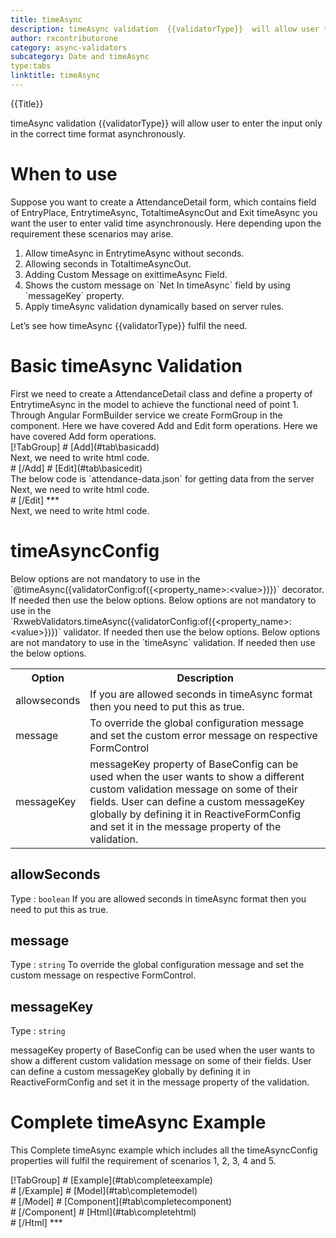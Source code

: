 ```yaml
---
title: timeAsync 
description: timeAsync validation  {{validatorType}}  will allow user to enter the input only in the correct timeAsync format.
author: rxcontributorone
category: async-validators
subcategory: Date and timeAsync
type:tabs
linktitle: timeAsync
---
```


<div class="title-bar top_title"><p>{{Title}}</p></div> <div class="title-bar"><p>timeAsync validation  {{validatorType}}  will allow user to enter the input only in the correct time format asynchronously.</p></div>

# When to use
Suppose you want to create a AttendanceDetail form, which contains field of EntryPlace, EntrytimeAsync, TotaltimeAsyncOut and Exit timeAsync you want the user to enter valid time asynchronously. Here depending upon the requirement these scenarios may arise.
<ol class='showHideElement'>
<li>Allow timeAsync in EntrytimeAsync without seconds.</li>
<li>Allowing seconds in TotaltimeAsyncOut.</li>
<li>Adding Custom Message on exittimeAsync Field.</li>
<li>Shows the custom message on `Net In timeAsync` field by using `messageKey` property.</li>
<data-scope scope="['decorator','validator']">
<li>Apply timeAsync validation dynamically based on server rules.</li>
</data-scope>
</ol>
Let’s see how timeAsync {{validatorType}} fulfil the need.

# Basic timeAsync Validation

<data-scope scope="['decorator','template-driven-directives','template-driven-decorators']">
First we need to create a AttendanceDetail class and define a property of EntrytimeAsync in the model to achieve the functional need of point 1.
<div component="app-code" key="timeAsync-add-model"></div> 
</data-scope>
Through Angular FormBuilder service we create FormGroup in the component.
<data-scope scope="['decorator']">
Here we have covered Add and Edit form operations. 
</data-scope>

<data-scope scope="['validator','template-driven-directives','template-driven-decorators']">
Here we have covered Add form operations. 
</data-scope> 

<data-scope scope="['decorator']">
<div component="app-tabs" key="basic-operations"></div>
[!TabGroup]
# [Add](#tab\basicadd)
<div component="app-code" key="timeAsync-add-component"></div> 
Next, we need to write html code.
<div component="app-code" key="timeAsync-add-html"></div> 
<div component="app-example-runner" ref-component="app-timeAsync-add"></div>
# [/Add]
# [Edit](#tab\basicedit)
<div component="app-code" key="timeAsync-edit-component"></div> 
The below code is `attendance-data.json` for getting data from the server
<div component="app-code" key="timeAsync-edit-json"></div> 
Next, we need to write html code.
<div component="app-code" key="timeAsync-edit-html"></div> 
<div component="app-example-runner" ref-component="app-timeAsync-edit"></div>
# [/Edit]
***
</data-scope>

<data-scope scope="['validator','template-driven-directives','template-driven-decorators']">
<div component="app-code" key="timeAsync-add-component"></div> 
Next, we need to write html code.
<div component="app-code" key="timeAsync-add-html"></div> 
<div component="app-example-runner" ref-component="app-timeAsync-add"></div>
</data-scope>

# timeAsyncConfig 
<data-scope scope="['decorator']">
Below options are not mandatory to use in the `@timeAsync({validatorConfig:of({&ltproperty_name&gt:&ltvalue&gt})})` decorator. If needed then use the below options.
</data-scope>

<data-scope scope="['validator']">
Below options are not mandatory to use in the `RxwebValidators.timeAsync({validatorConfig:of({&ltproperty_name&gt:&ltvalue&gt})})` validator. If needed then use the below options.
</data-scope>

<data-scope scope="['template-driven-directives','template-driven-decorators']">
Below options are not mandatory to use in the `timeAsync` validation. If needed then use the below options.
</data-scope>

<table class="table table-bordered table-striped showHideElement">
<tr><th>Option</th><th>Description</th></tr>
<tr><td><a (click)='scrollTo("#allowseconds")' title="allowseconds">allowseconds</a></td><td>If you are allowed seconds in timeAsync format then you need to put this as true.</td></tr>
<tr><td><a (click)='scrollTo("#message")' title="message">message</a></td><td>To override the global configuration message and set the custom error message on respective FormControl</td></tr>
<tr><td><a (click)='scrollTo("#messageKey")' title="messageKey">messageKey</a></td><td>messageKey property of BaseConfig can be used when the user wants to show a different custom validation message on some of their fields. User can define a custom messageKey globally by defining it in ReactiveFormConfig and set it in the message property of the validation.</td></tr>
</table >

## allowSeconds 
Type :  `boolean` 
If you are allowed seconds in timeAsync format then you need to put this as true.

<div component="app-code" key="timeAsync-allowSecondsExample-model"></div> 
<div component="app-example-runner" ref-component="app-timeAsync-allowSeconds" title="timeAsync {{validatorType}} with allowSeconds" key="allowSeconds"></div>


## message 
Type :  `string` 
To override the global configuration message and set the custom message on respective FormControl.

<div component="app-code" key="timeAsync-messageExample-model"></div> 
<div component="app-example-runner" ref-component="app-timeAsync-message" title="timeAsync {{validatorType}} with message" key="message"></div>

## messageKey
Type : `string`

messageKey property of BaseConfig can be used when the user wants to show a different custom validation message on some of their fields. User can define a custom messageKey globally by defining it in ReactiveFormConfig and set it in the message property of the validation.

<div component="app-code" key="timeAsync-messageKeyExample-model"></div> 
<div component="app-example-runner" ref-component="app-timeAsync-messageKey" title="timeAsync {{validatorType}} with messageKey" key="messageKey"></div>

# Complete timeAsync Example

This Complete timeAsync example which includes all the timeAsyncConfig properties will fulfil the requirement of scenarios 1, 2, 3, 4 and 5.

<div component="app-tabs" key="complete"></div>
[!TabGroup]
# [Example](#tab\completeexample)
<div component="app-example-runner" ref-component="app-timeAsync-complete"></div>
# [/Example]
<data-scope scope="['decorator','template-driven-directives','template-driven-decorators']">
# [Model](#tab\completemodel)
<div component="app-code" key="timeAsync-complete-model"></div> 
# [/Model]
</data-scope>
# [Component](#tab\completecomponent)
<div component="app-code" key="timeAsync-complete-component"></div> 
# [/Component]
# [Html](#tab\completehtml)
<div component="app-code" key="timeAsync-complete-html"></div> 
# [/Html]
***


